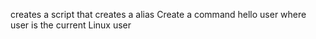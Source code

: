 creates a script that creates a alias
Create a command hello user where user is the current Linux user
